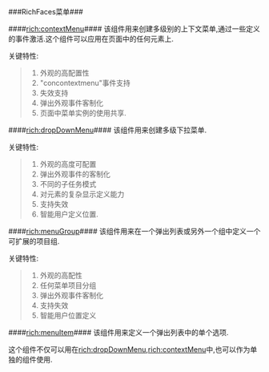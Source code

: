 ###RichFaces菜单###


####<rich:contextMenu>####
该组件用来创建多级别的上下文菜单,通过一些定义的事件激活.这个组件可以应用在页面中的任何元素上.


关键特性:
>1. 外观的高配置性
>2. "concontextmenu"事件支持
>3. 失效支持
>4. 弹出外观事件客制化
>5. 页面中菜单实例的使用共享.


####<rich:dropDownMenu>####
该组件用来创建多级下拉菜单.

关键特性:
>1. 外观的高度可配置
>2. 弹出外观事件的客制化
>3. 不同的子任务模式
>4. 对元素的复杂显示定义能力
>5. 支持失效
>6. 智能用户定义位置.


####<rich:menuGroup>####
该组件用来在一个弹出列表或另外一个组中定义一个可扩展的项目组.

关键特性:
 >1. 外观的高配性
 >2. 任何菜单项目分组
 >3. 弹出外观事件客制化
 >4. 支持失效
 >5. 智能用户位置定义

####<rich:menuItem>####
该组件用来定义一个弹出列表中的单个选项.

这个组件不仅可以用在<rich:dropDownMenu>,<rich:contextMenu>中,也可以作为单独的组件使用.
